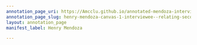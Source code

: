 ```yaml
---
annotation_page_uri: https://Amcclu.github.io/annotated-mendoza-interview/annotations/henry-mendoza-canvas-1-interviewee--relating-secondhand-experience--hesitation.json
annotation_page_slug: henry-mendoza-canvas-1-interviewee--relating-secondhand-experience--hesitation
layout: annotation_page
manifest_label: Henry Mendoza

---
```

